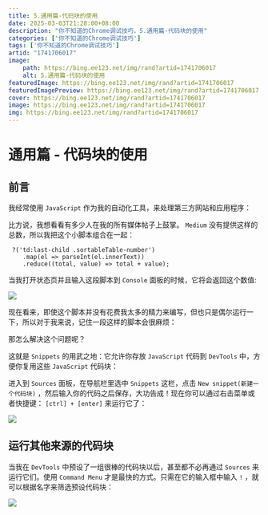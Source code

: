 ```yaml
---
title: 5.通用篇-代码块的使用
date: 2025-03-03T21:28:00+08:00
description: "你不知道的Chrome调试技巧，5.通用篇-代码块的使用"
categories: ['你不知道的Chrome调试技巧']
tags: ['你不知道的Chrome调试技巧']
artid: "1741706017"
image:
    path: https://bing.ee123.net/img/rand?artid=1741706017
    alt: 5.通用篇-代码块的使用
featuredImage: https://bing.ee123.net/img/rand?artid=1741706017
featuredImagePreview: https://bing.ee123.net/img/rand?artid=1741706017
cover: https://bing.ee123.net/img/rand?artid=1741706017
image: https://bing.ee123.net/img/rand?artid=1741706017
img: https://bing.ee123.net/img/rand?artid=1741706017
---
```


# 通用篇 - 代码块的使用

## 前言

我经常使用 `JavaScript` 作为我的自动化工具，来处理第三方网站和应用程序：

比方说，我想看看有多少人在我的所有媒体帖子上鼓掌。 `Medium` 没有提供这样的总数，所以我把这个小脚本组合在一起：

```javasccript
 ?('td:last-child .sortableTable-number')
    .map(el => parseInt(el.innerText))
    .reduce((total, value) => total + value);
```
当我打开状态页并且输入这段脚本到 `Console` 面板的时候，它将会返回这个数值:

![](https://p1-jj.byteimg.com/tos-cn-i-t2oaga2asx/gold-user-assets/2018/12/29/167f5b6998921618~tplv-t2oaga2asx-image.image)

现在看来，即使这个脚本并没有花费我太多的精力来编写，但也只是偶尔运行一下，所以对于我来说，记住一段这样的脚本会很麻烦：

那怎么解决这个问题呢？

这就是 `Snippets` 的用武之地：它允许你存放 `JavaScript` 代码到 `DevTools` 中，方便你复用这些 `JavaScript` 代码块：

进入到 `Sources` 面板，在导航栏里选中 `Snippets` 这栏，点击 `New snippet(新建一个代码块)` ，然后输入你的代码之后保存，大功告成！现在你可以通过右击菜单或者快捷键： `[ctrl] + [enter]` 来运行它了：

![](https://p1-jj.byteimg.com/tos-cn-i-t2oaga2asx/gold-user-assets/2018/12/29/167f5b6997643be2~tplv-t2oaga2asx-image.image)


## 运行其他来源的代码块

当我在 `DevTools` 中预设了一组很棒的代码块以后，甚至都不必再通过 `Sources` 来运行它们。使用 `Command Menu` 才是最快的方式。只需在它的输入框中输入 `!` ，就可以根据名字来筛选预设代码块：

![](https://p1-jj.byteimg.com/tos-cn-i-t2oaga2asx/gold-user-assets/2018/12/29/167f5b6999c09e59~tplv-t2oaga2asx-image.image)